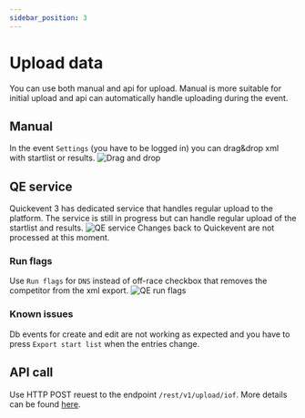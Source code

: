 ```yaml
---
sidebar_position: 3
---
```


# Upload data
You can use both manual and api for upload. Manual is more suitable for initial upload and api can automatically handle uploading during the event.

## Manual
In the event `Settings` (you have to be logged in) you can drag&drop xml with startlist or results.
![Drag and drop](/img/tutorials/upload-data-manual-d&d.png)

## QE service
Quickevent 3 has dedicated service that handles regular upload to the platform. The service is still in progress but can handle regular upload of the startlist and results.
![QE service](/img/tutorials/upload-data-qe-service.png)
Changes back to Quickevent are not processed at this moment.

### Run flags
Use `Run flags` for `DNS` instead of off-race checkbox that removes the competitor from the xml export.
![QE run flags](/img/tutorials/quickevent/qe_runs_run_flags.png)

### Known issues
Db events for create and edit are not working as expected and you have to press `Export start list` when the entries change. 

## API call
Use HTTP POST reuest to the  endpoint `/rest/v1/upload/iof`. More details can be found [here](https://api.orienteerfeed.com/api-docs/#/default/post_rest_v1_upload_iof).